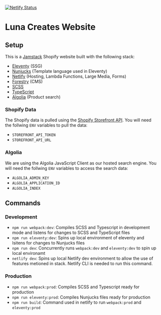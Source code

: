 [![Netlify Status](https://api.netlify.com/api/v1/badges/959b1267-1148-48d7-a42d-261bfd4df012/deploy-status)](https://app.netlify.com/sites/lunacreates/deploys)

# Luna Creates Website

## Setup 
This is a [Jamstack](https://jamstack.org/) Shopify website built with the following stack:

- [Eleventy](https://www.11ty.dev/) (SSG)
- [Nunjucks](https://mozilla.github.io/nunjucks/) (Template language used in Eleventy)
- [Netlify](https://www.netlify.com/) (Hosting, Lambda Functions, Large Media, Forms)
- [Forestry](https://forestry.io/) (CMS)
- [SCSS](https://sass-lang.com/)
- [TypeScript](https://www.typescriptlang.org/)
- [Algolia](https://www.algolia.com/doc/) (Product search)

### Shopify Data
The Shopify data is pulled using the [Shopify Storefront API](https://shopify.dev/docs/storefront-api). You will need the follwing `ENV` variables to pull the data:

- `STOREFRONT_API_TOKEN`
- `STOREFRONT_API_URL`

### Algolia
We are using the Algolia JavaScript Client as our hosted search engine. You will need the follwing `ENV` variables to access the search data:

- `ALGOLIA_ADMIN_KEY`
- `ALGOLIA_APPLICATION_ID`
- `ALGOLIA_INDEX`

## Commands

### Development

- `npm run webpack:dev`: Compiles SCSS and Typescript in development mode and listens for changes to SCSS and TypeScript files
- `npm run eleventy:dev`: Spins up local environment of eleventy and lsitens for changes to Nunjucks files
- `npm run dev`: Concurrently runs `webpack:dev` and `eleventy:dev` to spin up local environamt
- `netlify dev`: Spins up local Netlify dev environment to allow the use of features metioned in stack. Netlify CLI is needed to run this command.

### Production

- `npm run webpack:prod`: Compiles SCSS and Typescript ready for production
- `npm run eleventy:prod`: Compiles Nunjucks files ready for production
- `npm run build`: Command used in netlify to run `webpack:prod` and `eleventy:prod`
